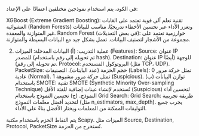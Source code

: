 في الكود، يتم استخدام نموذجين مختلفين اعتمادًا على الإعداد:

XGBoost (Extreme Gradient Boosting):
تقنية تعلم آلي قوية تعتمد على الغابات العشوائية (Random Forests) وتعزز الأداء عبر تحسين الأخطاء تدريجيًا.
مناسب للبيانات غير المتوازنة والمعقدة.
Random Forest (في بعض التعديلات):
خوارزمية تعتمد على مجموعة من الأشجار لتصنيف البيانات.
تعمل بشكل جيد مع البيانات البسيطة والمتوازنة.


2. عملية التدريب:
(أ) البيانات المدخلة:
الميزات (Features):
Source: عنوان IP للمصدر (تم تحويله إلى رقم باستخدام hash).
Destination: عنوان IP للوجهة (أيضًا تم تحويله إلى رقم).
Protocol: البروتوكول المستخدم (مثل TCP، UDP).
PacketSize: حجم الحزمة (عدد البايتات).
التصنيفات (Labels):
0 تمثل حركة مرور عادية (Normal).
1 تمثل حركة مرور مشبوهة (Suspicious).
(ب) توازن البيانات باستخدام SMOTE:
تقنية SMOTE (Synthetic Minority Over-sampling Technique) تُستخدم لإنشاء عينات إضافية للفئة الأقل (Suspicious) لتحسين أداء النموذج.
(ج) تحسين النموذج باستخدام Grid Search:
Grid Search:
طريقة تجريبية لتحديد أفضل معلمات النموذج (مثل n_estimators, max_depth).
يجرب جميع التوليفات الممكنة من المعلمات ويختار الأفضل بناءً على الأداء.


يتم التقاط الحزم باستخدام مكتبة Scapy.
الميزات مثل Source, Destination, Protocol, PacketSize تُستخرج من الحزمة.



